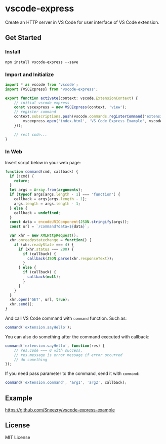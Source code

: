 # vscode-express

Create an HTTP server in VS Code for user interface of VS Code extension.

## Get Started

### Install

```
npm install vscode-express --save
```

### Import and Initialize

```typescript
import * as vscode from 'vscode';
import {VSCExpress} from 'vscode-express';

export function activate(context: vscode.ExtensionContext) {
    // initial vscode express
    const vscexpress = new VSCExpress(context, 'view');
    // register command
    context.subscriptions.push(vscode.commands.registerCommand('extension.vscexpress', () => {
        vscexpress.open('index.html', 'VS Code Express Example', vscode.ViewColumn.One);
    }));

    // rest code...
}
```

### In Web

Insert script below in your web page:

```javascript
function command(cmd, callback) {
  if (!cmd) {
    return;
  }
  let args = Array.from(arguments);
  if (typeof args[args.length - 1] === 'function') {
    callback = args[args.length - 1];
    args.length = args.length - 1;
  } else {
    callback = undefined;
  }
  const data = encodeURIComponent(JSON.stringify(args));
  const url = `/command?data=${data}`;

  var xhr = new XMLHttpRequest();
  xhr.onreadystatechange = function() {
    if (xhr.readyState === 4) {
      if (xhr.status === 200) {
        if (callback) {
          callback(JSON.parse(xhr.responseText));
        }
      } else {
        if (callback) {
          callback(null);
        }
      }
    }
  }
  xhr.open('GET', url, true);
  xhr.send();
}
```

And call VS Code command with `command` function. Such as:

```javascript
command('extension.sayHello');
```

You can also do something after the command executed with callback:

```javascript
command('extension.sayHello', function(res) {
    // res.code === 0 with success,
    // res.message is error message if error occurred
    // do something
});
```

If you need pass parameter to the command, send it with `command`:

```javascript
command('extension.command', 'arg1', 'arg2', callback);
```

## Example

<https://github.com/Sneezry/vscode-express-example>

## License

MIT License